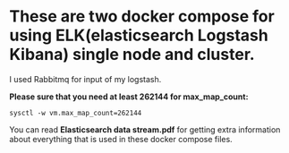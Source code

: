 # These are two docker compose for using ELK(elasticsearch Logstash Kibana) single node and cluster.

I used Rabbitmq for input of my logstash.

**Please sure that you need at least 262144 for max_map_count:**

```sysctl -w vm.max_map_count=262144```

You can read **Elasticsearch data stream.pdf** for getting extra information about everything that is used in these docker compose files.

